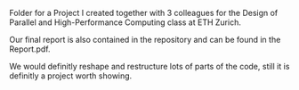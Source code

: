 Folder for a Project I created together with 3 colleagues for the Design of Parallel and High-Performance Computing class at ETH Zurich. 

Our final report is also contained in the repository and can be found in the Report.pdf.

We would definitly reshape and restructure lots of parts of the code, still it is definitly a project worth showing.
 
